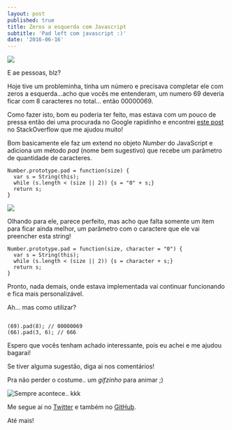 ```yaml
---
layout: post
published: true
title: Zeros a esquerda com Javascript
subtitle: 'Pad left com javascript :)'
date: '2016-06-16'
---
```

![](https://www.rascal.columbia.edu/images/jscript.gif)

E ae pessoas, blz?

Hoje tive um probleminha, tinha um número e precisava completar ele com zeros a esquerda...acho que vocês me entenderam, um numero 69 deveria ficar com 8 caracteres no total... então 00000069.

Como fazer isto, bom eu poderia ter feito, mas estava com um pouco de pressa então dei uma procurada no Google rapidinho e encontrei [este post](http://stackoverflow.com/a/11187738) no StackOverflow que me ajudou muito!

Bom basicamente ele faz um extend no objeto *Number* do JavaScript e adiciona um método *pad* (nome bem sugestivo) que recebe um parâmetro de quantidade de caracteres.


```
Number.prototype.pad = function(size) {
  var s = String(this);
  while (s.length < (size || 2)) {s = "0" + s;}
  return s;
}
```

[![]({{site.baseurl}}/teste)](teste)

Olhando para ele, parece perfeito, mas acho que falta somente um item para ficar ainda melhor, um parâmetro com o caractere que ele vai preencher esta string!

```
Number.prototype.pad = function(size, character = "0") {
  var s = String(this);
  while (s.length < (size || 2)) {s = character + s;}
  return s;
}
```

Pronto, nada demais, onde estava implementada vai continuar funcionando e fica mais personalizável.

Ah... mas como utilizar?

```

(69).pad(8); // 00000069
(66).pad(3, 6); // 666

```

Espero que vocês tenham achado interessante, pois eu achei e me ajudou bagarai!

Se tiver alguma sugestão, diga ai nos comentários!

Pra não perder o costume.. um *gifzinho* para animar ;)

![Sempre acontece.. kkk](http://geekshumor.com/wp-content/uploads/2013/09/Code-Refactoring.gif)

Me segue ai no [Twitter](http://twitter.com/lcomino) e também no [GitHub](http://github.com/lcomino).

Até mais!
